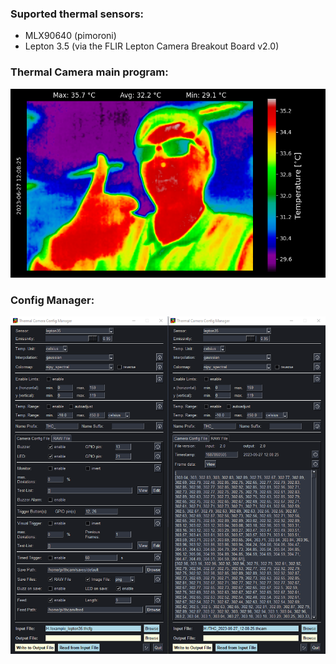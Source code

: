 ### Suported thermal sensors:
- MLX90640 (pimoroni)
- Lepton 3.5 (via the FLIR Lepton Camera Breakout Board v2.0)

### Thermal Camera main program:
![THC_2023-06-14_12-03-06](https://raw.githubusercontent.com/4bitFox/Thermal-Camera/main/saves/THC_2023-06-27_12-08-25.png)

### Config Manager:
![config-manager](https://raw.githubusercontent.com/4bitFox/Thermal-Camera/main/.images/config-manager.png)
